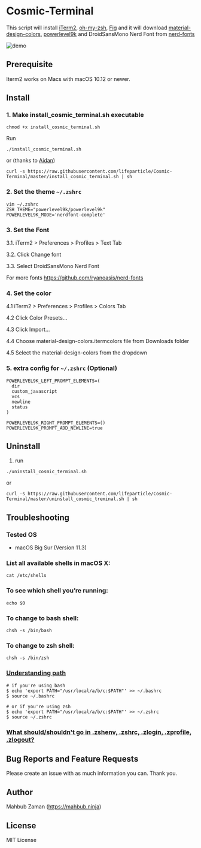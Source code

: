 # Cosmic-Terminal

This script will install [iTerm2](https://github.com/gnachman/iTerm2), [oh-my-zsh](https://github.com/robbyrussell/oh-my-zsh), [Fig](https://fig.io/) and it will download [material-design-colors](https://github.com/MartinSeeler/iterm2-material-design), [powerlevel9k](https://github.com/bhilburn/powerlevel9k) and DroidSansMono Nerd Font from [nerd-fonts](https://github.com/ryanoasis/nerd-fonts)

![demo](https://user-images.githubusercontent.com/1612112/58381023-1e660780-7ffc-11e9-9022-da68dbd646f3.png)

## Prerequisite

Iterm2 works on Macs with macOS 10.12 or newer.

## Install

### 1. Make install_cosmic_terminal.sh executable
```
chmod +x install_cosmic_terminal.sh
```

Run
```shell
./install_cosmic_terminal.sh
```

or (thanks to [Aidan](https://github.com/cyclotron3k))

```shell
curl -s https://raw.githubusercontent.com/lifeparticle/Cosmic-Terminal/master/install_cosmic_terminal.sh | sh
```

### 2. Set the theme `~/.zshrc`
```shell
vim ~/.zshrc
ZSH_THEME="powerlevel9k/powerlevel9k"
POWERLEVEL9K_MODE='nerdfont-complete'
```

### 3. Set the Font
3.1. iTerm2 > Preferences > Profiles > Text Tab

3.2. Click Change font

3.3. Select DroidSansMono Nerd Font

For more fonts
https://github.com/ryanoasis/nerd-fonts

### 4. Set the color
4.1 iTerm2 > Preferences > Profiles > Colors Tab

4.2 Click Color Presets...

4.3 Click Import...

4.4 Choose material-design-colors.itermcolors file from Downloads folder

4.5 Select the material-design-colors from the dropdown

### 5. extra config for `~/.zshrc` (Optional)

```shell
POWERLEVEL9K_LEFT_PROMPT_ELEMENTS=(
  dir
  custom_javascript
  vcs
  newline
  status
)

POWERLEVEL9K_RIGHT_PROMPT_ELEMENTS=()
POWERLEVEL9K_PROMPT_ADD_NEWLINE=true
```

## Uninstall

1. run
```shell
./uninstall_cosmic_terminal.sh
```

or

```shell
curl -s https://raw.githubusercontent.com/lifeparticle/Cosmic-Terminal/master/uninstall_cosmic_treminal.sh | sh
```

## Troubleshooting

### Tested OS
- macOS Big Sur (Version 11.3)

### List all available shells in macOS X:

```shell
cat /etc/shells
```

### To see which shell you’re running:

```shell
echo $0
```

### To change to bash shell:

```shell
chsh -s /bin/bash
```

### To change to zsh shell:

```shell
chsh -s /bin/zsh
```

### [Understanding path](https://github.com/rbenv/rbenv#understanding-path)

```shell
# if you're using bash
$ echo 'export PATH="/usr/local/a/b/c:$PATH"' >> ~/.bashrc
$ source ~/.bashrc

# or if you're using zsh
$ echo 'export PATH="/usr/local/a/b/c:$PATH"' >> ~/.zshrc
$ source ~/.zshrc
```

### [What should/shouldn't go in .zshenv, .zshrc, .zlogin, .zprofile, .zlogout?](https://unix.stackexchange.com/questions/71253/what-should-shouldnt-go-in-zshenv-zshrc-zlogin-zprofile-zlogout#:~:text=zprofile%20is%20meant%20as%20an,the%20setopt%20and%20unsetopt%20commands)

## Bug Reports and Feature Requests
Please create an issue with as much information you can. Thank you.

## Author
Mahbub Zaman (https://mahbub.ninja)

## License
MIT License
